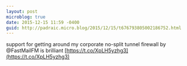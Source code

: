```yaml
---
layout: post
microblog: true
date: 2015-12-15 11:59 -0400
guid: http://padraic.micro.blog/2015/12/15/t676793805002186752.html
---
```

support for getting around my corporate no-split tunnel firewall by @FastMailFM is brilliant [https://t.co/XpLH5yzhg3](https://t.co/XpLH5yzhg3)
